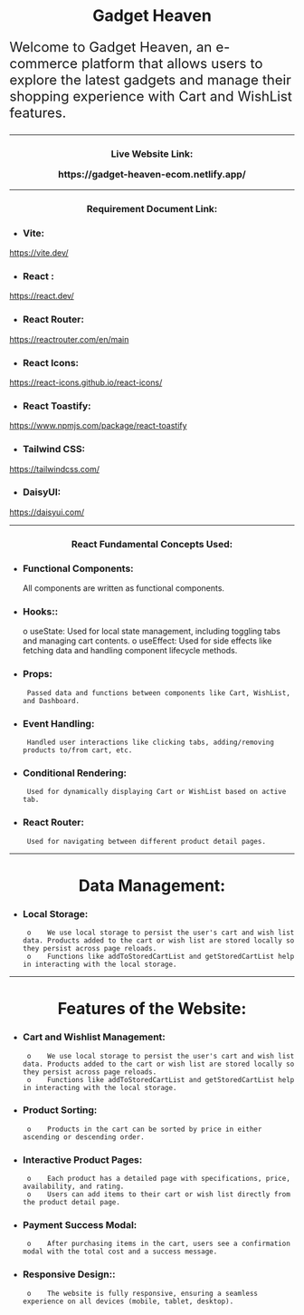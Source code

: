 
 <h1 align="center">
  Gadget Heaven 
 </h1>
<p   style="font-size: 24px;">
  Welcome to Gadget Heaven, an e-commerce platform that allows users to explore the latest gadgets and manage their shopping experience with Cart and WishList features. 
</p>

<hr/>
<h3 align="center" >
 Live Website Link:
 <p>https://gadget-heaven-ecom.netlify.app/</p>
</h3>
<hr/>
<h3 align="center" >
 Requirement Document Link:
</h3>

- ### Vite:
 https://vite.dev/

- ### React :
 https://react.dev/

- ### React Router:
 https://reactrouter.com/en/main

- ### React Icons:
https://react-icons.github.io/react-icons/

- ### React Toastify:
https://www.npmjs.com/package/react-toastify

- ### Tailwind CSS:
https://tailwindcss.com/

- ### DaisyUI:
 https://daisyui.com/

<hr/>

<h3 align="center" >
 React Fundamental Concepts Used:
</h3>

 - ### Functional Components:
     All components are written as functional components.
- ### Hooks:: 
    o	useState: Used for local state management, including toggling tabs and managing cart contents.
    o	useEffect: Used for side effects like fetching data and handling component lifecycle methods.     
- ### Props: 
       Passed data and functions between components like Cart, WishList, and Dashboard.
- ### Event Handling: 
       Handled user interactions like clicking tabs, adding/removing products to/from cart, etc.
- ### Conditional Rendering: 
       Used for dynamically displaying Cart or WishList based on active tab.
- ### React Router: 
       Used for navigating between different product detail pages.
<hr>
<h1 align="center">
  Data Management: 
 </h1>

- ### Local Storage: 
       o	We use local storage to persist the user's cart and wish list data. Products added to the cart or wish list are stored locally so they persist across page reloads.
       o	Functions like addToStoredCartList and getStoredCartList help in interacting with the local storage.
<hr>
<h1 align="center">
  Features of the Website:
 </h1>

- ### Cart and Wishlist Management:
       o	We use local storage to persist the user's cart and wish list data. Products added to the cart or wish list are stored locally so they persist across page reloads.
       o	Functions like addToStoredCartList and getStoredCartList help in interacting with the local storage.
- ### Product Sorting: 
       o	Products in the cart can be sorted by price in either ascending or descending order.
- ### Interactive Product Pages: 
       o	Each product has a detailed page with specifications, price, availability, and rating.
       o	Users can add items to their cart or wish list directly from the product detail page.

- ### Payment Success Modal: 
       o	After purchasing items in the cart, users see a confirmation modal with the total cost and a success message.
- ### Responsive Design:: 
       o	The website is fully responsive, ensuring a seamless experience on all devices (mobile, tablet, desktop).


